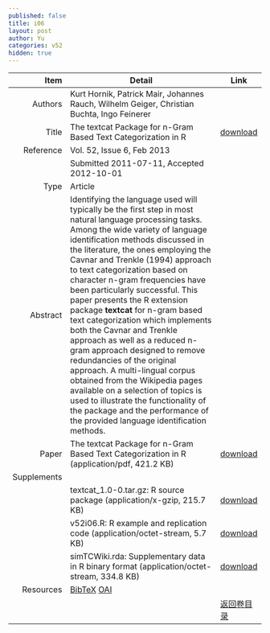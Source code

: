```yaml
---
published: false
title: i06
layout: post
author: Yu
categories: v52
hidden: true
---
```


| Item | Detail | Link |
|---:|---|---|
| Authors | Kurt Hornik, Patrick Mair, Johannes Rauch, Wilhelm Geiger, Christian Buchta, Ingo Feinerer| |
| Title |The textcat Package for n-Gram Based Text Categorization in R | [download](http://www.jstatsoft.org/v52/i06/paper) |
| Reference |Vol. 52, Issue 6, Feb 2013 | |
| | Submitted 2011-07-11, Accepted 2012-10-01| | 
| Type | Article| |
| Abstract | Identifying the language used will typically be the first step in most natural language processing tasks. Among the wide variety of language identification methods discussed in the literature, the ones employing the Cavnar and Trenkle (1994) approach to text categorization based on character n-gram frequencies have been particularly successful. This paper presents the R extension package <b>textcat</b> for n-gram based text categorization which implements both the Cavnar and Trenkle approach as well as a reduced n-gram approach designed to remove redundancies of the original approach. A multi-lingual corpus obtained from the Wikipedia pages available on a selection of topics is used to illustrate the functionality of the package and the performance of the provided language identification methods.| |
| Paper | The textcat Package for n-Gram Based Text Categorization in R  (application/pdf, 421.2 KB)| [download](http://www.jstatsoft.org/v52/i06/paper) |
| Supplements | | |
| |textcat_1.0-0.tar.gz: R source package  (application/x-gzip, 215.7 KB)|  [download](http://www.jstatsoft.org/v52/i06/supp/1) |
| |v52i06.R: R example and replication code  (application/octet-stream, 5.7 KB)|  [download](http://www.jstatsoft.org/v52/i06/supp/2) |
| |simTCWiki.rda: Supplementary data in R binary format  (application/octet-stream, 334.8 KB)|  [download](http://www.jstatsoft.org/v52/i06/supp/3) |
| Resources | [BibTeX](http://www.jstatsoft.org/v52/i06/bibtex) [OAI](http://www.jstatsoft.org/oai?verb=GetRecord&identifier=oai.jstatsoft/v52/i06&prefix=oai_dc)| |
| |  | [返回卷目录]({{site.baseurl}}/volume/v52.html) |